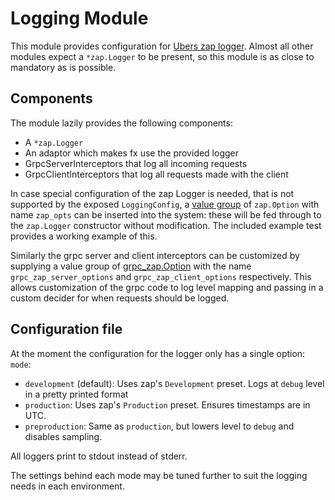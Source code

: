 # Logging Module

This module provides configuration for [Ubers zap logger](https://pkg.go.dev/go.uber.org/zap).
Almost all other modules expect a `*zap.Logger` to be present, so this module is as 
close to mandatory as is possible.

## Components
The module lazily provides the following components:

* A `*zap.Logger`
* An adaptor which makes fx use the provided logger
* GrpcServerInterceptors that log all incoming requests
* GrpcClientInterceptors that log all requests made with the client

In case special configuration of the zap Logger is needed, that is not supported by the exposed
`LoggingConfig`, a [value group](https://uber-go.github.io/fx/value-groups/) of `zap.Option` with name
`zap_opts` can be inserted into the system: these will be fed through to the `zap.Logger` constructor
without modification. The included example test provides a working example of this.

Similarly the grpc server and client interceptors can be customized by supplying a value group of
[grpc_zap.Option](https://pkg.go.dev/github.com/grpc-ecosystem/go-grpc-middleware/logging/zap#Option)
with the name `grpc_zap_server_options` and `grpc_zap_client_options` respectively.
This allows customization of the grpc code to log level mapping and passing in a custom decider for when
requests should be logged.

## Configuration file
At the moment the configuration for the logger only has a single option: `mode`:

* `development` (default): Uses zap's `Development` preset. Logs at `debug` level in a pretty printed format
* `production`: Uses zap's `Production` preset. Ensures timestamps are in UTC.
* `preproduction`: Same as `production`, but lowers level to `debug` and disables sampling.

All loggers print to stdout instead of stderr.

The settings behind each mode may be tuned further to suit the logging needs in each environment.